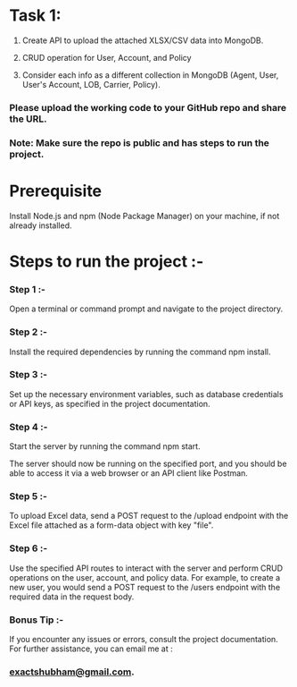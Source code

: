 # Task 1:

1. Create API to upload the attached XLSX/CSV data into MongoDB.

2. CRUD operation for User, Account, and Policy

3. Consider each info as a different collection in MongoDB (Agent, User, User's Account, LOB, Carrier, Policy).

### Please upload the working code to your GitHub repo and share the URL.

### Note: Make sure the repo is public and has steps to run the project.



# Prerequisite

Install Node.js and npm (Node Package Manager) on your machine, if not already installed.

# Steps to run the project :-

### Step 1 :-

Open a terminal or command prompt and navigate to the project directory.

### Step 2 :-

Install the required dependencies by running the command npm install.

### Step 3 :-

Set up the necessary environment variables, such as database credentials or API keys, as specified in the project documentation.

### Step 4 :-

Start the server by running the command npm start.

The server should now be running on the specified port, and you should be able to access it via a web browser or an API client like Postman.

### Step 5 :-

To upload Excel data, send a POST request to the /upload endpoint with the Excel file attached as a form-data object with key "file".

### Step 6 :-

Use the specified API routes to interact with the server and perform CRUD operations on the user, account, and policy data. For example, to create a new user, you would send a POST request to the /users endpoint with the required data in the request body.

### Bonus Tip :-

If you encounter any issues or errors, consult the project documentation.
For further assistance, you can email me at :
### exactshubham@gmail.com.